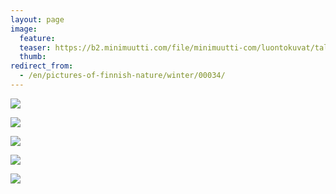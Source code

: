 ```yaml
---
layout: page
image:
  feature:
  teaser: https://b2.minimuutti.com/file/minimuutti-com/luontokuvat/talvi/DS40401-245px.jpg
  thumb:
redirect_from:
  - /en/pictures-of-finnish-nature/winter/00034/
---
```


![](https://b2.minimuutti.com/file/minimuutti-com/luontokuvat/talvi/DS40374-800px.jpg)

![](https://b2.minimuutti.com/file/minimuutti-com/luontokuvat/talvi/DS40375-800px.jpg)

![](https://b2.minimuutti.com/file/minimuutti-com/luontokuvat/talvi/DS40401-800px.jpg)

![](https://b2.minimuutti.com/file/minimuutti-com/luontokuvat/talvi/DS40385-800px.jpg)

![](https://b2.minimuutti.com/file/minimuutti-com/luontokuvat/talvi/DS40407-800px.jpg)
